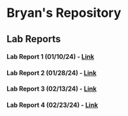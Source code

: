 # Bryan's Repository

## Lab Reports
#### Lab Report 1 (01/10/24) - [Link](https://bryab-edu.github.io/cse15l-lab-reports/report1.html)
#### Lab Report 2 (01/28/24) - [Link](https://bryab-edu.github.io/cse15l-lab-reports/report2.html)
#### Lab Report 3 (02/13/24) - [Link](https://bryab-edu.github.io/cse15l-lab-reports/report3.html)
#### Lab Report 4 (02/23/24) - [Link](https://bryab-edu.github.io/cse15l-lab-reports/report4.html)
